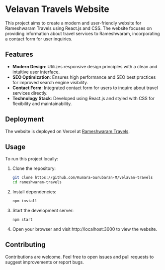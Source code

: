 # Velavan Travels Website

This project aims to create a modern and user-friendly website for Rameshwaram Travels using React.js and CSS. The website focuses on providing information about travel services to Rameshwaram, incorporating a contact form for user inquiries.

## Features

- **Modern Design**: Utilizes responsive design principles with a clean and intuitive user interface.
- **SEO Optimization**: Ensures high performance and SEO best practices for improved search engine visibility.
- **Contact Form**: Integrated contact form for users to inquire about travel services directly.
- **Technology Stack**: Developed using React.js and styled with CSS for flexibility and maintainability.

## Deployment

The website is deployed on Vercel at [Rameshwaram Travels](https://rameshwaram-travels.vercel.app/).

## Usage

To run this project locally:

1. Clone the repository:

   ```bash
   git clone https://github.com/Kumara-Gurubaran-M/velavan-travels
   cd rameshwaram-travels
   ```

2. Install dependencies:

   ```bash
   npm install
   ```

3. Start the development server:

   ```bash
   npm start
   ```

4. Open your browser and visit http://localhost:3000 to view the website.

## Contributing

Contributions are welcome. Feel free to open issues and pull requests to suggest improvements or report bugs.
